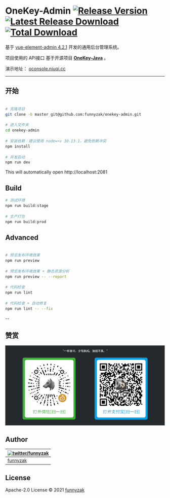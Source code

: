 # OneKey-Admin [![Release Version](https://img.shields.io/github/release/funnyzak/onekey-admin.svg)](https://github.com/funnyzak/onekey-admin/releases/latest) [![Latest Release Download](https://img.shields.io/github/downloads/funnyzak/onekey-admin/latest/total.svg)](https://github.com/funnyzak/onekey-admin/releases/latest) [![Total Download](https://img.shields.io/github/downloads/funnyzak/onekey-admin/total.svg)](https://github.com/funnyzak/onekey-admin/releases)

基于 [vue-element-admin 4.2.1](https://github.com/PanJiaChen/vue-element-admin) 开发的通用后台管理系统。

项目使用的 API接口 基于开源项目  **[OneKey-Java](https://github.com/funnyzak/onekey-java)** 。

演示地址： [oconsole.niuqi.cc](http://oconsole.niuqi.cc)

---

## 开始

```bash

# 克隆项目
git clone -b master git@github.com:funnyzak/onekey-admin.git

# 进入文件夹
cd onekey-admin

# 安装依赖：建议使用 node=>v 10.13.1，避免依赖冲突
npm install

# 开发启动
npm run dev
```

This will automatically open http://localhost:2081

## Build

```bash
# 测试环境
npm run build:stage

# 生产打包
npm run build:prod
```

## Advanced

```bash

# 预览发布环境效果
npm run preview

# 预览发布环境效果 + 静态资源分析
npm run preview -- --report

# 代码检查
npm run lint

# 代码检查 + 自动修复
npm run lint -- --fix
```

--

## 赞赏

![赞赏](./public/_docs/assets/img/coffee.png)

## Author

| [![twitter/funnyzak](https://s.gravatar.com/avatar/c2437e240644b1317a4a356c6d6253ee?s=70)](https://twitter.com/funnyzak 'Follow @funnyzak on Twitter') |
| ------------------------------------------------------------------------------------------------------------------------------------------------------ |
| [funnyzak](https://yycc.me/)                                                                                                                           |

## License

Apache-2.0 License © 2021 [funnyzak](https://github.com/funnyzak)
